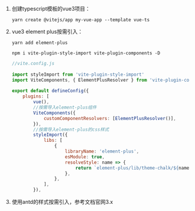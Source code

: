 1. 创建typescript模板的vue3项目：

   ```yarn create @vitejs/app my-vue-app --template vue-ts```

2. vue3 element plus按需引入：

   ```yarn add element-plus```

   ```npm i vite-plugin-style-import vite-plugin-components -D```

   ```js
   //vite.config.js
    
   import styleImport from 'vite-plugin-style-import'
   import ViteComponents, { ElementPlusResolver } from 'vite-plugin-components'
    
   export default defineConfig({
       plugins: [
           vue(),
           //按需导入element-plus组件
           ViteComponents({
               customComponentResolvers: [ElementPlusResolver()],
           }),
           //按需导入element-plus的css样式
           styleImport({
               libs: [
                   {
                       libraryName: 'element-plus',
                       esModule: true,
                       resolveStyle: name => {
                           return `element-plus/lib/theme-chalk/${name}.css`
                       },
                   },
               ],
           }),
   
   ```

   

3. 使用antd的样式按需引入，参考文档官网3.x


